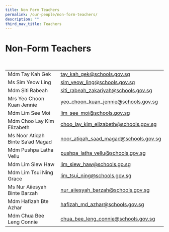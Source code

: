 ```yaml
---
title: Non Form Teachers
permalink: /our-people/non-form-teachers/
description: ""
third_nav_title: Teachers
---
```

<h1><b>Non-Form Teachers</b></h1>
<br>


|  |  | 
| -------- | -------- |
| Mdm Tay Kah Gek    | [tay_kah_gek@schools.gov.sg](mailto:tay_kah_gek@schools.gov.sg)    | 
|Ms Sim Yeow Ling|[sim_yeow_ling@schools.gov.sg](mailto:sim_yeow_ling@schools.gov.sg)|
|Mdm Siti Rabeah|[siti_rabeah_zakariyah@schools.gov.sg](mailto:siti_rabeah_zakariyah@schools.gov.sg)|
|Mrs Yeo Choon Kuan Jennie|[yeo_choon_kuan_jennie@schools.gov.sg](mailto:yeo_choon_kuan_jennie@schools.gov.sg)|
|Mdm Lim See Moi|[lim_see_moi@schools.gov.sg](mailto:lim_see_moi@schools.gov.sg)|
|Mdm Choo Lay Kim Elizabeth|[choo_lay_kim_elizabeth@schools.gov.sg](mailto:choo_lay_kim_elizabeth@schools.gov.sg)|
|Ms Noor Atiqah Binte Sa’ad Magad|[noor_atiqah_saad_magad@schools.gov.sg](mailto:noor_atiqah_saad_magad@schools.gov.sg)|
|Mdm Pushpa Latha Vellu|[pushpa_latha_vellu@schools.gov.sg](mailto:pushpa_latha_vellu@schools.gov.sg)|
|Mdm Lim Siew Haw|[lim_siew_haw@schools.go.sg](mailto:lim_siew_haw@schools.go.sg)|
|Mdm Lim Tsui Ning Grace|[lim_tsui_ning@schools.gov.sg](mailto:lim_tsui_ning@schools.gov.sg)|
|Ms Nur Aiiesyah Binte Barzah|[nur_aiiesyah_barzah@schools.gov.sg](mailto:nur_aiiesyah_barzah@schools.gov.sg)|
|Mdm Hafizah Bte Azhar|[hafizah_md_azhar@schools.gov.sg](mailto:hafizah_md_azhar@schools.gov.sg)|
|Mdm Chua Bee Leng Connie|[chua_bee_leng_connie@schools.gov.sg](mailto:chua_bee_leng_connie@schools.gov.sg)|